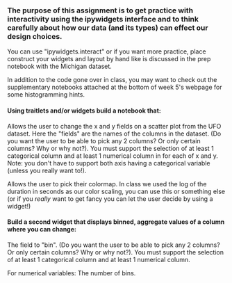 ### The purpose of this assignment is to get practice with interactivity using the ipywidgets interface and to think carefully about how our data (and its types) can effect our design choices.

You can use "ipywidgets.interact" or if you want more practice, place construct your widgets and layout by hand like is discussed in the prep notebook with the Michigan dataset.

In addition to the code gone over in class, you may want to check out the supplementary notebooks attached at the bottom of week 5's webpage for some histogramming hints.

#### Using traitlets and/or widgets build a notebook that:

Allows the user to change the x and y fields on a scatter plot from the UFO dataset.  Here the "fields" are the names of the columns in the dataset.  (Do you want the user to be able to pick any 2 columns?  Or only certain columns?  Why or why not?). You must support the selection of at least 1 categorical column and at least 1 numerical column in for each of x and y.  Note: you don't have to support both axis having a categorical variable (unless you really want to!).

Allows the user to pick their colormap.  In class we used the log of the duration in seconds as our color scaling, you can use this or something else (or if you *really* want to get fancy you can let the user decide by using a widget!)

#### Build a second widget that displays binned, aggregate values of a column where you can change:

The field to "bin".  (Do you want the user to be able to pick any 2 columns?  Or only certain columns?  Why or why not?). You must support the selection of at least 1 categorical column and at least 1 numerical column.

For numerical variables: The number of bins.
